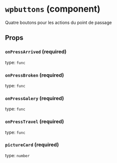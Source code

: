 `wpbuttons` (component)
=======================

Quatre boutons pour les actions du point de passage

Props
-----

### `onPressArrived` (required)

type: `func`


### `onPressBroken` (required)

type: `func`


### `onPressGalery` (required)

type: `func`


### `onPressTravel` (required)

type: `func`


### `pictureCard` (required)

type: `number`

